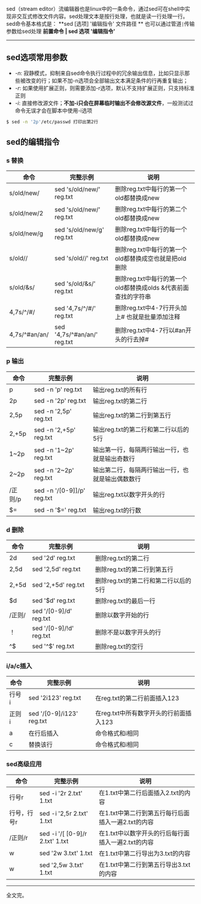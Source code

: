 sed（stream editor）流编辑器也是linux中的一条命令，通过sed可在shell中实现非交互式修改文件内容。sed处理文本是按行处理，也就是读一行处理一行。
sed命令基本格式是：
**sed [选项] '编辑指令' 文件路径 **
也可以通过管道`|`传输参数给sed处理 **前置命令 | sed 选项 '编辑指令'**

---

## sed选项常用参数
- *-n*: 寂静模式，抑制来自sed命令执行过程中的冗余输出信息，比如只显示那些被改变的行；如果不加-n选项会全部输出文本满足条件的行再重复输出；
- *-r*: 如果使用扩展正则，则需要添加-r选项，默认不支持扩展正则，只支持标准正则
- *-i*: 直接修改源文件；**不加-i只会在屏幕临时输出不会修改源文件**，一般测试过命令无误才会在脚本中使用-i选项

```bash
$ sed -n '2p'/etc/passwd 打印出第2行
```

## sed的编辑指令

### s 替换

| 命令                                                         | 完整示例                  | 说明                                                         |
| ------------------------------------------------------------ | ------------------------- | ------------------------------------------------------------ |
| s/old/new/                                                   | sed 's/old/new/' reg.txt | 删除reg.txt中每行的第一个old都替换成new                 |
| s/old/new/2                                                  | sed 's/old/new/' reg.txt | 删除reg.txt中每行的第二个old都替换成new                 |
| s/old/new/g                                                  | sed 's/old/new/g' reg.txt | 删除reg.txt中每行的每一个old都替换成new                 |
| s/old//                                                      | sed 's/old//' reg.txt | 删除reg.txt中每行的第一个old都替换成空也就是把old删除   |
| s/old/&s/                                                    | sed 's/old/&s/' reg.txt | 删除reg.txt中每行的第一个old都替换成olds &代表前面查找的字符串 |
| 4,7s/^/#/                                                   | sed '4,7s/^/#/' reg.txt | 删除reg.txt中4-7行开头加上# 也就是批量添加注释              |
| 4,7s/^#an/an/                                               | sed '4,7s/^#an/an/' reg.txt | 删除reg.txt中4-7行以#an开头的行去掉#                        |

### p 输出

| 命令    | 完整示例                   | 说明                                             |
| ------- | -------------------------- | ------------------------------------------------ |
| p       | sed -n 'p' reg.txt         | 输出reg.txt的所有行                              |
| 2p      | sed -n '2p' reg.txt        | 输出reg.txt的第二行                              |
| 2,5p    | sed -n '2,5p' reg.txt      | 输出reg.txt的第二行到第五行                      |
| 2,+5p   | sed -n '2,+5p' reg.txt     | 输出reg.txt的第二行和第二行以后的5行             |
| 1~2p    | sed -n '1~2p' reg.txt      | 输出第一行，每隔两行输出一行，也就是输出奇数行   |
| 2~2p    | sed -n '2~2p' reg.txt      | 输出第二行，每隔两行输出一行，也就是输出偶数数行 |
| /正则/p | sed -n '/[0-9]]/p' reg.txt | 输出reg.txt以数字开头的行                        |
| $=      | sed -n '$=' reg.txt        | 输出reg.txt的行数                                |

### d 删除

| 命令   | 完整示例                | 说明                                 |
| ------ | ----------------------- | ------------------------------------ |
| 2d     | sed '2d' reg.txt        | 删除reg.txt的第二行                  |
| 2,5d   | sed '2,5d' reg.txt      | 删除reg.txt的第二行到第五行          |
| 2,+5d  | sed '2,+5d' reg.txt     | 删除reg.txt的第二行和第二行以后的5行 |
| $d     | sed '$d' reg.txt        | 删除reg.txt的最后一行                |
| /正则/ | sed '/[0-9]/d' reg.txt  | 删除以数字开始的行                   |
| ！     | sed '/[0-9]/!d' reg.txt | 删除不是以数字开头的行               |
| ^$     | sed '^$' reg.txt        | 删除reg.txt的空行                    |

### i/a/c插入

| 命令   | 完整示例                  | 说明                                   |
| ------ | ------------------------- | -------------------------------------- |
| 行号 i | sed '2i123' reg.txt       | 在reg.txt的第二行前面插入123           |
| 正则 i | sed '/[0-9]/i123' reg.txt | 在reg.txt中所有数字开头的行前面插入123 |
| a      | 在行后插入                | 命令格式和i相同                        |
| c      | 替换该行                  | 命令格式和i相同                        |

### sed高级应用

| 命令        | 完整示例                         | 说明                                               |
| ----------- | -------------------------------- | -------------------------------------------------- |
| 行号r       | sed -i '2r 2.txt' 1.txt          | 在1.txt中第二行后面插入2.txt的内容                 |
| 行号，行号r | sed -i '2,5r 2.txt' 1.txt        | 在1.txt中第二行到第五行每行后面插入一遍2.txt的内容 |
| /正则/r     | sed -i  '/[ [0-9]/r 2.txt' 1.txt | 在1.txt中以数字开头的行后每行面插入一遍2.txt的内容 |
| w           | sed  '2w 3.txt' 1.txt            | 在1.txt中第二行导出为3.txt的内容                   |
| w           | sed  '2,5w 3.txt' 1.txt          | 在1.txt中第二行到第五行导出3.txt的内容             |

--------

全文完。